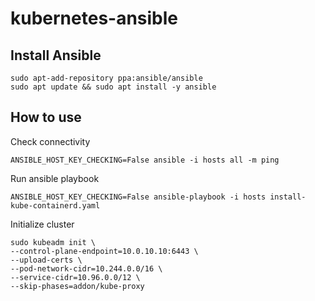# kubernetes-ansible

## Install Ansible
```
sudo apt-add-repository ppa:ansible/ansible
sudo apt update && sudo apt install -y ansible
```
## How to use
Check connectivity
```
ANSIBLE_HOST_KEY_CHECKING=False ansible -i hosts all -m ping
```
Run ansible playbook
```
ANSIBLE_HOST_KEY_CHECKING=False ansible-playbook -i hosts install-kube-containerd.yaml 
```
Initialize cluster
```
sudo kubeadm init \
--control-plane-endpoint=10.0.10.10:6443 \
--upload-certs \
--pod-network-cidr=10.244.0.0/16 \
--service-cidr=10.96.0.0/12 \
--skip-phases=addon/kube-proxy
```
